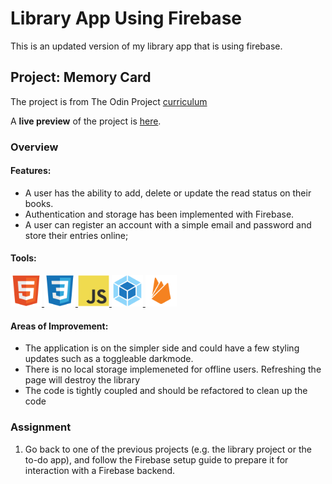 # Library App Using Firebase

This is an updated version of my library app that is using firebase.

## Project: Memory Card

The project is from The Odin Project [curriculum](https://www.theodinproject.com/lessons/javascript-using-baas-for-your-back-end)

A **live preview** of the project is [here](https://lucasstinson.github.io/library-firebase).

### Overview

#### **Features:**

- A user has the ability to add, delete or update the read status on their books.
- Authentication and storage has been implemented with Firebase.
- A user can register an account with a simple email and password and store their entries online;

#### **Tools:**

<p align="left"> 
<a href="https://developer.mozilla.org/en-US/docs/Web/HTML" target="_blank"> <img src="https://raw.githubusercontent.com/devicons/devicon/master/icons/html5/html5-original.svg" alt="html5" width="50" height="50"/> </a> 
<a href="https://developer.mozilla.org/en-US/docs/Web/CSS" target="_blank"> <img src="https://raw.githubusercontent.com/devicons/devicon/master/icons/css3/css3-original.svg" alt="css3" width="50" height="50"/> </a>
<a href="https://developer.mozilla.org/en-US/docs/Web/JavaScript" target="_blank"> <img src="https://raw.githubusercontent.com/devicons/devicon/master/icons/javascript/javascript-original.svg" alt="javascript" width="50" height="50"/> </a>
<a href="https://webpack.js.org" target="_blank"> <img src="https://raw.githubusercontent.com/devicons/devicon/1119b9f84c0290e0f0b38982099a2bd027a48bf1/icons/webpack/webpack-original.svg" alt="webpack" width="50" height="50"/> </a> 
<a href="https://firebase.google.com/" target="_blank"> <img src="https://raw.githubusercontent.com/devicons/devicon/1119b9f84c0290e0f0b38982099a2bd027a48bf1/icons/firebase/firebase-plain.svg" alt="firebase" width="50" height="50"/> </a>
</p>

#### **Areas of Improvement:**

- The application is on the simpler side and could have a few styling updates such as a toggleable darkmode.
- There is no local storage implemeneted for offline users. Refreshing the page will destroy the library
- The code is tightly coupled and should be refactored to clean up the code

### Assignment

1. Go back to one of the previous projects (e.g. the library project or the to-do app), and follow the Firebase setup guide to prepare it for interaction with a Firebase backend.
